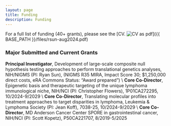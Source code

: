 ```yaml
---
layout: page
title: Funding
description: Funding
---
```


For a full list of funding (40+ grants), please see the [CV. ![CV as pdf](../pages/icons16/pdf-icon.png)]({{ BASE_PATH }}/files/rsun-aug2024.pdf)<br/>

### <a name="articles"></a> Major Submitted and Current Grants
**Principal Investigator**, Development of large-scale composite null hypothesis testing approaches to perform translational genetics analyses, NIH/NIGMS (PI: Ryan Sun), (NIGMS R35 MIRA, Impact Score 30; $1,250,000 direct costs, eRA Commons Status: “Award prepared”) \\
**Core Co-Director**, Epigenetic basis and therapeutic targeting of the unique lymphoma immunological niche, NIH/NCI (PI: Christopher Flowers), 1P01CA272295, 10/2024-9/2029 \\
**Core Co-Director**, Translating molecular profiles into treatment approaches to target disparities in lymphoma, Leukemia & Lymphoma Society (PI: Jean Koff), 7038-25, 10/2024-9/2029 \\
**Core Co-Director**, MD Anderson Cancer Center SPORE in gastrointestinal cancer, NIH/NCI (PI: Scott Kopetz), P50CA221707, 8/2019-5/2025



